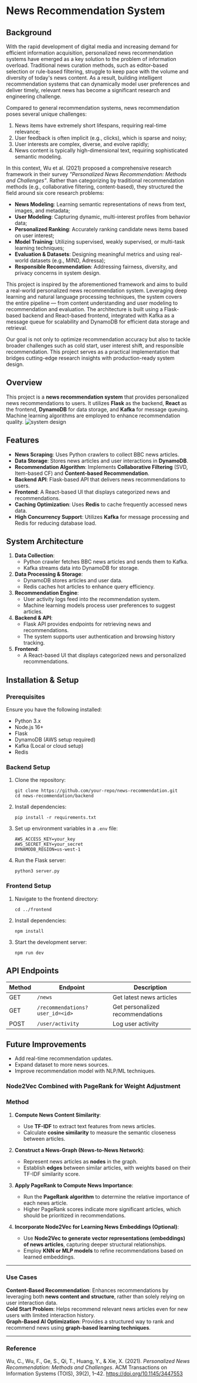 # News Recommendation System
## Background

With the rapid development of digital media and increasing demand for efficient information acquisition, personalized news recommendation systems have emerged as a key solution to the problem of information overload. Traditional news curation methods, such as editor-based selection or rule-based filtering, struggle to keep pace with the volume and diversity of today's news content. As a result, building intelligent recommendation systems that can dynamically model user preferences and deliver timely, relevant news has become a significant research and engineering challenge.

Compared to general recommendation systems, news recommendation poses several unique challenges:  
1. News items have extremely short lifespans, requiring real-time relevance;  
2. User feedback is often implicit (e.g., clicks), which is sparse and noisy;  
3. User interests are complex, diverse, and evolve rapidly;  
4. News content is typically high-dimensional text, requiring sophisticated semantic modeling.

In this context, Wu et al. (2021) proposed a comprehensive research framework in their survey *"Personalized News Recommendation: Methods and Challenges"*. Rather than categorizing by traditional recommendation methods (e.g., collaborative filtering, content-based), they structured the field around six core research problems:  
- **News Modeling**: Learning semantic representations of news from text, images, and metadata;  
- **User Modeling**: Capturing dynamic, multi-interest profiles from behavior data;  
- **Personalized Ranking**: Accurately ranking candidate news items based on user interest;  
- **Model Training**: Utilizing supervised, weakly supervised, or multi-task learning techniques;  
- **Evaluation & Datasets**: Designing meaningful metrics and using real-world datasets (e.g., MIND, Adressa);  
- **Responsible Recommendation**: Addressing fairness, diversity, and privacy concerns in system design.

This project is inspired by the aforementioned framework and aims to build a real-world personalized news recommendation system. Leveraging deep learning and natural language processing techniques, the system covers the entire pipeline — from content understanding and user modeling to recommendation and evaluation. The architecture is built using a Flask-based backend and React-based frontend, integrated with Kafka as a message queue for scalability and DynamoDB for efficient data storage and retrieval.

Our goal is not only to optimize recommendation accuracy but also to tackle broader challenges such as cold start, user interest shift, and responsible recommendation. This project serves as a practical implementation that bridges cutting-edge research insights with production-ready system design.


## Overview
This project is a **news recommendation system** that provides personalized news recommendations to users. It utilizes **Flask** as the backend, **React** as the frontend, **DynamoDB** for data storage, and **Kafka** for message queuing. Machine learning algorithms are employed to enhance recommendation quality.
![system design](display/general.png)
## Features
- **News Scraping**: Uses Python crawlers to collect BBC news articles.
- **Data Storage**: Stores news articles and user interactions in **DynamoDB**.
- **Recommendation Algorithm**: Implements **Collaborative Filtering** (SVD, Item-based CF) and **Content-based Recommendation**.
- **Backend API**: Flask-based API that delivers news recommendations to users.
- **Frontend**: A React-based UI that displays categorized news and recommendations.
- **Caching Optimization**: Uses **Redis** to cache frequently accessed news data.
- **High Concurrency Support**: Utilizes **Kafka** for message processing and Redis for reducing database load.

## System Architecture
1. **Data Collection**:
    - Python crawler fetches BBC news articles and sends them to Kafka.
    - Kafka streams data into DynamoDB for storage.
2. **Data Processing & Storage**:
    - DynamoDB stores articles and user data.
    - Redis caches hot articles to enhance query efficiency.
3. **Recommendation Engine**:
    - User activity logs feed into the recommendation system.
    - Machine learning models process user preferences to suggest articles.
4. **Backend & API**:
    - Flask API provides endpoints for retrieving news and recommendations.
    - The system supports user authentication and browsing history tracking.
5. **Frontend**:
    - A React-based UI that displays categorized news and personalized recommendations.

## Installation & Setup
### Prerequisites
Ensure you have the following installed:

- Python 3.x
- Node.js 16+
- Flask
- DynamoDB (AWS setup required)
- Kafka (Local or cloud setup)
- Redis
### Backend Setup
1. Clone the repository:
    ```
    git clone https://github.com/your-repo/news-recommendation.git
    cd news-recommendation/backend
    ```
2. Install dependencies:
    ```
    pip install -r requirements.txt
    ```
3. Set up environment variables in a `.env` file:
    ```
    AWS_ACCESS_KEY=your_key
    AWS_SECRET_KEY=your_secret
    DYNAMODB_REGION=us-west-1
    ``` 
4. Run the Flask server:
    ```
    python3 server.py
    ```
### Frontend Setup

1. Navigate to the frontend directory:
    ```
    cd ../frontend
    ```
2. Install dependencies:
    ```
    npm install
    ```
3. Start the development server:
    ```
    npm run dev
    ```
## API Endpoints
| Method | Endpoint | Description |
| --- | --- | --- |
| GET | `/news` | Get latest news articles |
| GET | `/recommendations?user_id=<id>` | Get personalized recommendations |
| POST | `/user/activity` | Log user activity |

## Future Improvements
- Add real-time recommendation updates.
- Expand dataset to more news sources.
- Improve recommendation model with NLP/ML techniques.

### Node2Vec Combined with PageRank for Weight Adjustment 

### Method
1. **Compute News Content Similarity**:
   - Use **TF-IDF** to extract text features from news articles.
   - Calculate **cosine similarity** to measure the semantic closeness between articles.

2. **Construct a News-Graph (News-to-News Network)**:
   - Represent news articles as **nodes** in the graph.
   - Establish **edges** between similar articles, with weights based on their TF-IDF similarity score.

3. **Apply PageRank to Compute News Importance**:
   - Run the **PageRank algorithm** to determine the relative importance of each news article.
   - Higher PageRank scores indicate more significant articles, which should be prioritized in recommendations.

4. **Incorporate Node2Vec for Learning News Embeddings (Optional)**:
   - Use **Node2Vec to generate vector representations (embeddings) of news articles**, capturing deeper structural relationships.
   - Employ **KNN or MLP models** to refine recommendations based on learned embeddings.

---

### Use Cases
**Content-Based Recommendation**: Enhances recommendations by leveraging both **news content and structure**, rather than solely relying on user interaction data.  
**Cold Start Problem**: Helps recommend relevant news articles even for new users with limited interaction history.  
**Graph-Based AI Optimization**: Provides a structured way to rank and recommend news using **graph-based learning techniques**.

---

### Reference

Wu, C., Wu, F., Ge, S., Qi, T., Huang, Y., & Xie, X. (2021). *Personalized News Recommendation: Methods and Challenges*. ACM Transactions on Information Systems (TOIS), 39(2), 1–42. https://doi.org/10.1145/3447553
